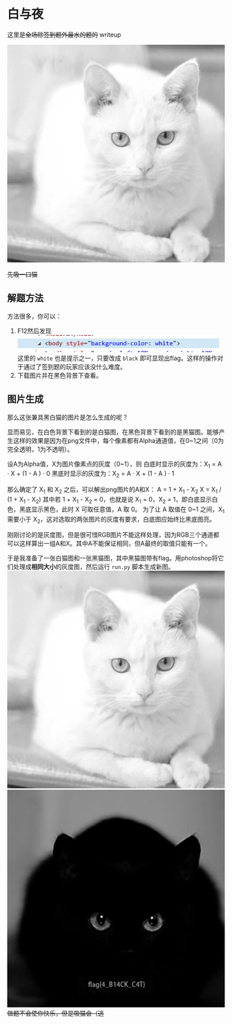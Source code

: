 # 白与夜

这里是~~全场除签到题外最水的题的~~ writeup

![](./images/newcat.png)

~~先吸一口猫~~

## 解题方法

方法很多，你可以：

1. F12然后发现
![](./images/F12.png)
这里的 `white` 也是提示之一，只要改成 `black` 即可显现出flag。这样的操作对于通过了签到题的玩家应该没什么难度。
1. 下载图片并在黑色背景下查看。

## 图片生成

那么这张兼具黑白猫的图片是怎么生成的呢？

显而易见，在白色背景下看到的是白猫图，在黑色背景下看到的是黑猫图。能够产生这样的效果是因为在png文件中，每个像素都有Alpha通道值，在0~1之间（0为完全透明，1为不透明）。

设A为Alpha值，X为图片像素点的灰度（0~1），则
白底时显示的灰度为：X<sub>1</sub> = A · X + (1 - A ) · 0
黑底时显示的灰度为：X<sub>2</sub> = A · X + (1 - A ) · 1

那么确定了 X<sub>1</sub> 和 X<sub>2</sub> 之后，可以解出png图片的A和X：
A = 1 + X<sub>1</sub> - X<sub>2</sub>
X = X<sub>1</sub> / (1 + X<sub>1</sub> - X<sub>2</sub>)
其中若 1 + X<sub>1</sub> - X<sub>2</sub> = 0，也就是说 X<sub>1</sub> = 0，X<sub>2</sub> = 1，即白底显示白色，黑底显示黑色，此时 X 可取任意值，A 取 0。
为了让 A 取值在 0~1 之间，X<sub>1</sub> 需要小于 X<sub>2</sub>，这对选取的两张图片的灰度有要求，白底图应始终比黑底图亮。

刚刚讨论的是灰度图，但是很可惜RGB图片不能这样处理，因为RGB三个通道都可以这样算出一组A和X。其中A不能保证相同，但A最终的取值只能有一个。

于是我准备了一张白猫图和一张黑猫图，其中黑猫图带有flag。用photoshop将它们处理成**相同大小**的灰度图，然后运行 `run.py` 脚本生成新图。
![](./images/white.jpg)
![](./images/black.jpg)
~~做题不会使你快乐，但是吸猫会（逃~~
